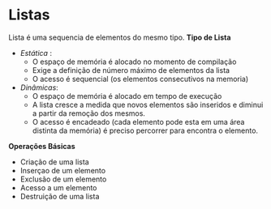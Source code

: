 # Listas
Lista é uma sequencia de elementos do mesmo tipo.
__Tipo de Lista__
- _Estática_ : 
    - O espaço de memória é alocado no momento de compilação 
    - Exige a definição de número máximo de elementos da lista
    - O acesso é sequencial (os elementos consecutivos na memoria)
- _Dinâmicas_:
    - O espaço de memória é alocado em tempo de execução
    - A lista cresce a medida que novos elementos são inseridos e diminui a partir da remoção dos mesmos.
    - O acesso é encadeado (cada elemento pode esta em uma área distinta da memória) é preciso percorrer
    para encontra o elemento.

__Operações Básicas__
- Criação de uma lista
- Inserçao de um elemento
- Exclusão de um elemento
- Acesso a um elemento
- Destruição de uma lista
